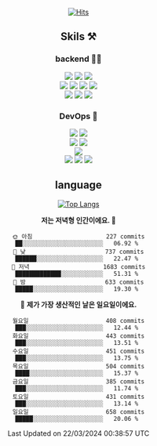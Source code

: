 <div align="center">

[![Hits](https://hits.seeyoufarm.com/api/count/incr/badge.svg?url=https%3A%2F%2Fgithub.com%2Fzxcv9203%2Fhit-counter&count_bg=%23FF7272&title_bg=%23324C2E&icon=codeigniter.svg&icon_color=%23DD5B5B&title=%EB%B0%A9%EB%AC%B8%EC%9E%90&edge_flat=false)](https://hits.seeyoufarm.com)
  
## Skils ⚒️
### backend 🧑‍💻
  
<img src="https://img.shields.io/badge/Java-FF6600?style=flat-square&logo=buymeacoffee&logoColor=white"/>
<img src="https://img.shields.io/badge/Go-0099FF?style=flat-square&logo=go&logoColor=white"/>
<img src="https://img.shields.io/badge/Kotlin-7F52FF?style=flat-square&logo=kotlin&logoColor=white"/>
  
  
<br />
  
<img src="https://img.shields.io/badge/Spring-339933?style=flat-square&logo=Spring&logoColor=white"/>
<img src="https://img.shields.io/badge/Spring Boot-339933?style=flat-square&logo=Spring Boot&logoColor=white"/>
<img src="https://img.shields.io/badge/Spring Security-339933?style=flat-square&logo=Spring Security&logoColor=white"/>
  
<img src="https://img.shields.io/badge/Spring Data JPA-339933?style=flat-square&logo=Hibernate&logoColor=white"/>

<br />
  
  <img src="https://img.shields.io/badge/mysql-0099FF?style=flat-square&logo=mysql&logoColor=white"/>
  <img src="https://img.shields.io/badge/mariadb-0099FF?style=flat-square&logo=mariadb&logoColor=white"/>
  <img src="https://img.shields.io/badge/mongoDB-47A248?style=flat-square&logo=mongodb&logoColor=white"/>
  
  
### DevOps 🚀
  
  <img src="https://img.shields.io/badge/docker-2496ED?style=flat-square&logo=docker&logoColor=white"/>
  <img src="https://img.shields.io/badge/kubernetes-326CE5?style=flat-square&logo=kubernetes&logoColor=white"/>
  
  <br />
  
  <img src="https://img.shields.io/badge/Github Actions-2088FF?style=flat-square&logo=githubactions&logoColor=white"/>
  <img src="https://img.shields.io/badge/Jenkins-D24939?style=flat-square&logo=jenkins&logoColor=white"/>
  
  
  <br />
  <img src="https://img.shields.io/badge/terraform-7B42BC?style=flat-square&logo=terraform&logoColor=white"/>
  
  <br />
  <img src="https://img.shields.io/badge/Amazon AWS-232F3E?style=flat-square&logo=Amazon AWS&logoColor=white"/>

  <img src="https://img.shields.io/badge/GCP-4285F4?style=flat-square&logo=googlecloud&logoColor=white"/>
  <img src="https://img.shields.io/badge/NCP-03C75A?style=flat-square&logo=naver&logoColor=white"/>
  
  
## language

[![Top Langs](https://github-readme-stats.vercel.app/api/top-langs/?username=zxcv9203&hide=html&exclude_repo=zxcv9203.github.io,golB&theme=grate-gatsby)](https://github.com/zxcv9203/github-readme-stats)
  
<!--START_SECTION:waka-->
**저는 저녁형 인간이에요. 🦉** 

```text
🌞 아침                     227 commits         ██░░░░░░░░░░░░░░░░░░░░░░░   06.92 % 
🌆 낮　                     737 commits         ██████░░░░░░░░░░░░░░░░░░░   22.47 % 
🌃 저녁                     1683 commits        █████████████░░░░░░░░░░░░   51.31 % 
🌙 밤　                     633 commits         █████░░░░░░░░░░░░░░░░░░░░   19.30 % 
```
📅 **제가 가장 생산적인 날은 일요일이에요.** 

```text
월요일                      408 commits         ███░░░░░░░░░░░░░░░░░░░░░░   12.44 % 
화요일                      443 commits         ███░░░░░░░░░░░░░░░░░░░░░░   13.51 % 
수요일                      451 commits         ███░░░░░░░░░░░░░░░░░░░░░░   13.75 % 
목요일                      504 commits         ████░░░░░░░░░░░░░░░░░░░░░   15.37 % 
금요일                      385 commits         ███░░░░░░░░░░░░░░░░░░░░░░   11.74 % 
토요일                      431 commits         ███░░░░░░░░░░░░░░░░░░░░░░   13.14 % 
일요일                      658 commits         █████░░░░░░░░░░░░░░░░░░░░   20.06 % 
```



 Last Updated on 22/03/2024 00:38:57 UTC
<!--END_SECTION:waka-->
  
</div>

